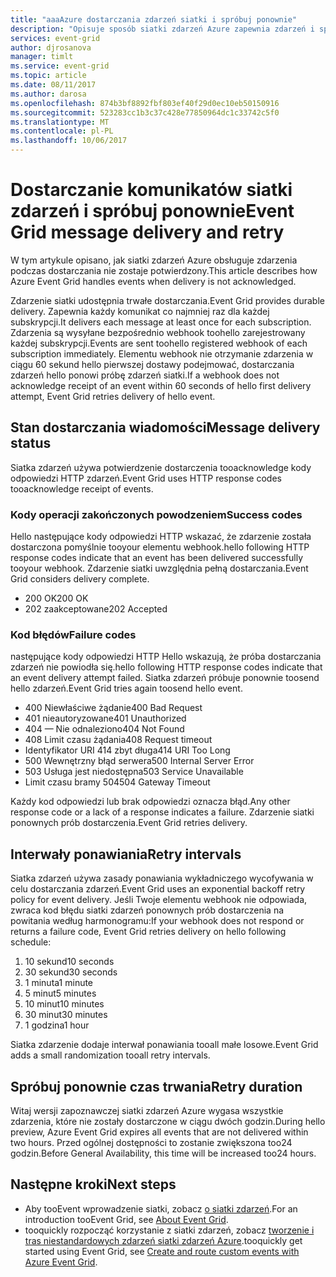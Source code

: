 ```yaml
---
title: "aaaAzure dostarczania zdarzeń siatki i spróbuj ponownie"
description: "Opisuje sposób siatki zdarzeń Azure zapewnia zdarzeń i sposób obsługi niedostarczone wiadomości."
services: event-grid
author: djrosanova
manager: timlt
ms.service: event-grid
ms.topic: article
ms.date: 08/11/2017
ms.author: darosa
ms.openlocfilehash: 874b3bf8892fbf803ef40f29d0ec10eb50150916
ms.sourcegitcommit: 523283cc1b3c37c428e77850964dc1c33742c5f0
ms.translationtype: MT
ms.contentlocale: pl-PL
ms.lasthandoff: 10/06/2017
---
```

# <a name="event-grid-message-delivery-and-retry"></a><span data-ttu-id="b387b-103">Dostarczanie komunikatów siatki zdarzeń i spróbuj ponownie</span><span class="sxs-lookup"><span data-stu-id="b387b-103">Event Grid message delivery and retry</span></span> 

<span data-ttu-id="b387b-104">W tym artykule opisano, jak siatki zdarzeń Azure obsługuje zdarzenia podczas dostarczania nie zostaje potwierdzony.</span><span class="sxs-lookup"><span data-stu-id="b387b-104">This article describes how Azure Event Grid handles events when delivery is not acknowledged.</span></span>

<span data-ttu-id="b387b-105">Zdarzenie siatki udostępnia trwałe dostarczania.</span><span class="sxs-lookup"><span data-stu-id="b387b-105">Event Grid provides durable delivery.</span></span> <span data-ttu-id="b387b-106">Zapewnia każdy komunikat co najmniej raz dla każdej subskrypcji.</span><span class="sxs-lookup"><span data-stu-id="b387b-106">It delivers each message at least once for each subscription.</span></span> <span data-ttu-id="b387b-107">Zdarzenia są wysyłane bezpośrednio webhook toohello zarejestrowany każdej subskrypcji.</span><span class="sxs-lookup"><span data-stu-id="b387b-107">Events are sent toohello registered webhook of each subscription immediately.</span></span> <span data-ttu-id="b387b-108">Elementu webhook nie otrzymanie zdarzenia w ciągu 60 sekund hello pierwszej dostawy podejmować, dostarczania zdarzeń hello ponowi próbę zdarzeń siatki.</span><span class="sxs-lookup"><span data-stu-id="b387b-108">If a webhook does not acknowledge receipt of an event within 60 seconds of hello first delivery attempt, Event Grid retries delivery of hello event.</span></span>

## <a name="message-delivery-status"></a><span data-ttu-id="b387b-109">Stan dostarczania wiadomości</span><span class="sxs-lookup"><span data-stu-id="b387b-109">Message delivery status</span></span>

<span data-ttu-id="b387b-110">Siatka zdarzeń używa potwierdzenie dostarczenia tooacknowledge kody odpowiedzi HTTP zdarzeń.</span><span class="sxs-lookup"><span data-stu-id="b387b-110">Event Grid uses HTTP response codes tooacknowledge receipt of events.</span></span> 

### <a name="success-codes"></a><span data-ttu-id="b387b-111">Kody operacji zakończonych powodzeniem</span><span class="sxs-lookup"><span data-stu-id="b387b-111">Success codes</span></span>

<span data-ttu-id="b387b-112">Hello następujące kody odpowiedzi HTTP wskazać, że zdarzenie została dostarczona pomyślnie tooyour elementu webhook.</span><span class="sxs-lookup"><span data-stu-id="b387b-112">hello following HTTP response codes indicate that an event has been delivered successfully tooyour webhook.</span></span> <span data-ttu-id="b387b-113">Zdarzenie siatki uwzględnia pełną dostarczania.</span><span class="sxs-lookup"><span data-stu-id="b387b-113">Event Grid considers delivery complete.</span></span>

- <span data-ttu-id="b387b-114">200 OK</span><span class="sxs-lookup"><span data-stu-id="b387b-114">200 OK</span></span>
- <span data-ttu-id="b387b-115">202 zaakceptowane</span><span class="sxs-lookup"><span data-stu-id="b387b-115">202 Accepted</span></span>

### <a name="failure-codes"></a><span data-ttu-id="b387b-116">Kod błędów</span><span class="sxs-lookup"><span data-stu-id="b387b-116">Failure codes</span></span>

<span data-ttu-id="b387b-117">następujące kody odpowiedzi HTTP Hello wskazują, że próba dostarczania zdarzeń nie powiodła się.</span><span class="sxs-lookup"><span data-stu-id="b387b-117">hello following HTTP response codes indicate that an event delivery attempt failed.</span></span> <span data-ttu-id="b387b-118">Siatka zdarzeń próbuje ponownie toosend hello zdarzeń.</span><span class="sxs-lookup"><span data-stu-id="b387b-118">Event Grid tries again toosend hello event.</span></span> 

- <span data-ttu-id="b387b-119">400 Niewłaściwe żądanie</span><span class="sxs-lookup"><span data-stu-id="b387b-119">400 Bad Request</span></span>
- <span data-ttu-id="b387b-120">401 nieautoryzowane</span><span class="sxs-lookup"><span data-stu-id="b387b-120">401 Unauthorized</span></span>
- <span data-ttu-id="b387b-121">404 — Nie odnaleziono</span><span class="sxs-lookup"><span data-stu-id="b387b-121">404 Not Found</span></span>
- <span data-ttu-id="b387b-122">408 Limit czasu żądania</span><span class="sxs-lookup"><span data-stu-id="b387b-122">408 Request timeout</span></span>
- <span data-ttu-id="b387b-123">Identyfikator URI 414 zbyt długa</span><span class="sxs-lookup"><span data-stu-id="b387b-123">414 URI Too Long</span></span>
- <span data-ttu-id="b387b-124">500 Wewnętrzny błąd serwera</span><span class="sxs-lookup"><span data-stu-id="b387b-124">500 Internal Server Error</span></span>
- <span data-ttu-id="b387b-125">503 Usługa jest niedostępna</span><span class="sxs-lookup"><span data-stu-id="b387b-125">503 Service Unavailable</span></span>
- <span data-ttu-id="b387b-126">Limit czasu bramy 504</span><span class="sxs-lookup"><span data-stu-id="b387b-126">504 Gateway Timeout</span></span>

<span data-ttu-id="b387b-127">Każdy kod odpowiedzi lub brak odpowiedzi oznacza błąd.</span><span class="sxs-lookup"><span data-stu-id="b387b-127">Any other response code or a lack of a response indicates a failure.</span></span> <span data-ttu-id="b387b-128">Zdarzenie siatki ponownych prób dostarczenia.</span><span class="sxs-lookup"><span data-stu-id="b387b-128">Event Grid retries delivery.</span></span> 

## <a name="retry-intervals"></a><span data-ttu-id="b387b-129">Interwały ponawiania</span><span class="sxs-lookup"><span data-stu-id="b387b-129">Retry intervals</span></span>

<span data-ttu-id="b387b-130">Siatka zdarzeń używa zasady ponawiania wykładniczego wycofywania w celu dostarczania zdarzeń.</span><span class="sxs-lookup"><span data-stu-id="b387b-130">Event Grid uses an exponential backoff retry policy for event delivery.</span></span> <span data-ttu-id="b387b-131">Jeśli Twoje elementu webhook nie odpowiada, zwraca kod błędu siatki zdarzeń ponownych prób dostarczenia na powitania według harmonogramu:</span><span class="sxs-lookup"><span data-stu-id="b387b-131">If your webhook does not respond or returns a failure code, Event Grid retries delivery on hello following schedule:</span></span>

1. <span data-ttu-id="b387b-132">10 sekund</span><span class="sxs-lookup"><span data-stu-id="b387b-132">10 seconds</span></span>
2. <span data-ttu-id="b387b-133">30 sekund</span><span class="sxs-lookup"><span data-stu-id="b387b-133">30 seconds</span></span>
3. <span data-ttu-id="b387b-134">1 minuta</span><span class="sxs-lookup"><span data-stu-id="b387b-134">1 minute</span></span>
4. <span data-ttu-id="b387b-135">5 minut</span><span class="sxs-lookup"><span data-stu-id="b387b-135">5 minutes</span></span>
5. <span data-ttu-id="b387b-136">10 minut</span><span class="sxs-lookup"><span data-stu-id="b387b-136">10 minutes</span></span>
6. <span data-ttu-id="b387b-137">30 minut</span><span class="sxs-lookup"><span data-stu-id="b387b-137">30 minutes</span></span>
7. <span data-ttu-id="b387b-138">1 godzina</span><span class="sxs-lookup"><span data-stu-id="b387b-138">1 hour</span></span>

<span data-ttu-id="b387b-139">Siatka zdarzenie dodaje interwał ponawiania tooall małe losowe.</span><span class="sxs-lookup"><span data-stu-id="b387b-139">Event Grid adds a small randomization tooall retry intervals.</span></span>

## <a name="retry-duration"></a><span data-ttu-id="b387b-140">Spróbuj ponownie czas trwania</span><span class="sxs-lookup"><span data-stu-id="b387b-140">Retry duration</span></span>

<span data-ttu-id="b387b-141">Witaj wersji zapoznawczej siatki zdarzeń Azure wygasa wszystkie zdarzenia, które nie zostały dostarczone w ciągu dwóch godzin.</span><span class="sxs-lookup"><span data-stu-id="b387b-141">During hello preview, Azure Event Grid expires all events that are not delivered within two hours.</span></span> <span data-ttu-id="b387b-142">Przed ogólnej dostępności to zostanie zwiększona too24 godzin.</span><span class="sxs-lookup"><span data-stu-id="b387b-142">Before General Availability, this time will be increased too24 hours.</span></span> 

## <a name="next-steps"></a><span data-ttu-id="b387b-143">Następne kroki</span><span class="sxs-lookup"><span data-stu-id="b387b-143">Next steps</span></span>

* <span data-ttu-id="b387b-144">Aby tooEvent wprowadzenie siatki, zobacz [o siatki zdarzeń](overview.md).</span><span class="sxs-lookup"><span data-stu-id="b387b-144">For an introduction tooEvent Grid, see [About Event Grid](overview.md).</span></span>
* <span data-ttu-id="b387b-145">tooquickly rozpocząć korzystanie z siatki zdarzeń, zobacz [tworzenie i tras niestandardowych zdarzeń siatki zdarzeń Azure](custom-event-quickstart.md).</span><span class="sxs-lookup"><span data-stu-id="b387b-145">tooquickly get started using Event Grid, see [Create and route custom events with Azure Event Grid](custom-event-quickstart.md).</span></span>
